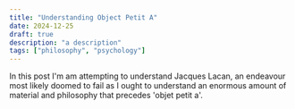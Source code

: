 ```yaml
---
title: "Understanding Object Petit A"
date: 2024-12-25
draft: true
description: "a description"
tags: ["philosophy", "psychology"]
---
```

In this post I'm am attempting to understand Jacques Lacan, an endeavour
most likely doomed to fail as I ought to understand an enormous amount of
material and philosophy that precedes 'objet petit a'.

